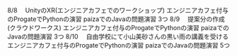 8/8
　UnityのXR(エンジニアカフェでのワークショップ)
  エンジニアカフェ付与のProgateでPythonの演習
  paizaでのJavaの問題演習 3つ
8/9
　提案分の作成(クラウドワークス)
  エンジニアカフェ付与のProgateでPythonの演習
  paizaでのJavaの問題演習 3つ
8/10
　自由学校にて小山美砂さんの黒い雨の講義を受ける
  エンジニアカフェ付与のProgateでPythonの演習
  paizaでのJavaの問題演習 5つ